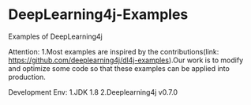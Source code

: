 # DeepLearning4j-Examples
Examples of DeepLearning4j

Attention:
1.Most examples are inspired by the contributions(link: https://github.com/deeplearning4j/dl4j-examples).Our work is to modify and optimize some code 
so that these examples can be applied into production.

Development Env:
1.JDK 1.8
2.Deeplearning4j v0.7.0
